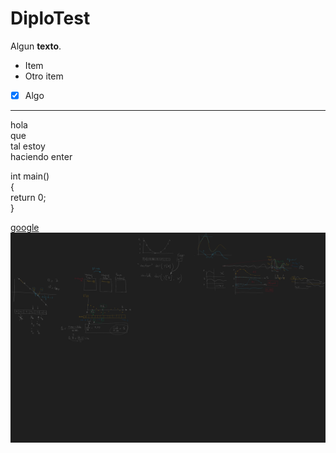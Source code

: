 # DiploTest

Algun **texto**.
- Item
- Otro item

- [x] Algo

---
hola  
que  
tal
estoy  
haciendo
enter

int main()  
{  
    return 0;  
}  

[google](https://www.google.com)
![alt text](https://github.com/NDMDevel/DiploTest/blob/master/images/captura.png)
